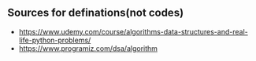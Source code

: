 ## Sources for definations(not codes)
- https://www.udemy.com/course/algorithms-data-structures-and-real-life-python-problems/
- https://www.programiz.com/dsa/algorithm
